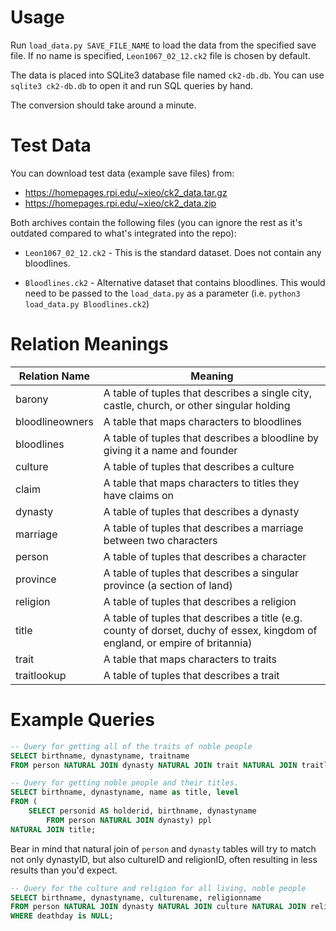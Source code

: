 # Usage

Run `load_data.py SAVE_FILE_NAME` to load the data from the specified save file. If no name is specified, `Leon1067_02_12.ck2` file is chosen by default.

The data is placed into SQLite3 database file named `ck2-db.db`. You can use `sqlite3 ck2-db.db` to open it and run SQL queries by hand.

The conversion should take around a minute.

# Test Data

You can download test data (example save files) from:
- https://homepages.rpi.edu/~xieo/ck2_data.tar.gz
- https://homepages.rpi.edu/~xieo/ck2_data.zip

Both archives contain the following files (you can ignore the rest as it's outdated compared to what's integrated into the repo):

- `Leon1067_02_12.ck2` - This is the standard dataset. Does not contain any bloodlines.

- `Bloodlines.ck2` - Alternative dataset that contains bloodlines. This would need to be passed to the `load_data.py` as a parameter (i.e. `python3 load_data.py Bloodlines.ck2`)

# Relation Meanings

| Relation Name 			| Meaning |
| ------------------------- | ------- |
| barony					| A table of tuples that describes a single city, castle, church, or other singular holding |
| bloodlineowners			| A table that maps characters to bloodlines |
| bloodlines				| A table of tuples that describes a bloodline by giving it a name and founder |
| culture					| A table of tuples that describes a culture |
| claim					    | A table that maps characters to titles they have claims on |
| dynasty 				    | A table of tuples that describes a dynasty |
| marriage				    | A table of tuples that describes a marriage between two characters   |
| person					| A table of tuples that describes a character |
| province				    | A table of tuples that describes a singular province (a section of land) |
| religion				    | A table of tuples that describes a religion |
| title					    | A table of tuples that describes a title (e.g. county of dorset, duchy of essex, kingdom of england, or empire of britannia) |
| trait					    | A table that maps characters to traits |
| traitlookup				| A table of tuples that describes a trait |


# Example Queries

```sql
-- Query for getting all of the traits of noble people
SELECT birthname, dynastyname, traitname 
FROM person NATURAL JOIN dynasty NATURAL JOIN trait NATURAL JOIN traitlookup;
```

```sql
-- Query for getting noble people and their titles.
SELECT birthname, dynastyname, name as title, level
FROM (
  	SELECT personid AS holderid, birthname, dynastyname 
 		FROM person NATURAL JOIN dynasty) ppl 
NATURAL JOIN title;
```
Bear in mind that natural join of `person` and `dynasty` tables will try to match not only dynastyID, but also cultureID and religionID, often resulting in less results than you'd expect.

```sql
-- Query for the culture and religion for all living, noble people
SELECT birthname, dynastyname, culturename, religionname
FROM person NATURAL JOIN dynasty NATURAL JOIN culture NATURAL JOIN religion
WHERE deathday is NULL;
```
